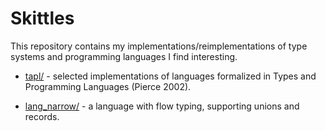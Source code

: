 # Skittles

This repository contains my implementations/reimplementations of type
systems and programming languages I find interesting.

- [tapl/](./tapl/) - selected implementations of languages formalized in Types and
  Programming Languages (Pierce 2002).

- [lang_narrow/](./lang_narrow/) - a language with flow typing, supporting unions and records.
